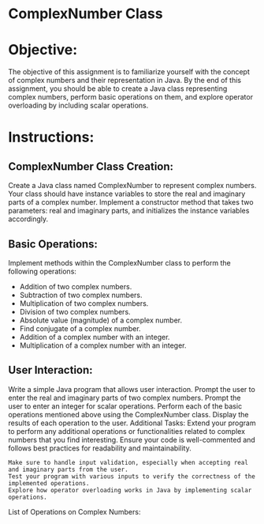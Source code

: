 # ComplexNumber Class

# Objective:
The objective of this assignment is to familiarize yourself with the concept of complex numbers and their representation in Java. By the end of this assignment, you should be able to create a Java class representing complex numbers, perform basic operations on them, and explore operator overloading by including scalar operations.

# Instructions:
## ComplexNumber Class Creation:
Create a Java class named ComplexNumber to represent complex numbers.
Your class should have instance variables to store the real and imaginary parts of a complex number.
Implement a constructor method that takes two parameters: real and imaginary parts, and initializes the instance variables accordingly.


## Basic Operations:
Implement methods within the ComplexNumber class to perform the following operations:
- Addition of two complex numbers.
- Subtraction of two complex numbers.
- Multiplication of two complex numbers.
- Division of two complex numbers.
- Absolute value (magnitude) of a complex number.
- Find conjugate of a complex number.
- Addition of a complex number with an integer.
- Multiplication of a complex number with an integer.


## User Interaction:
Write a simple Java program that allows user interaction.
Prompt the user to enter the real and imaginary parts of two complex numbers.
Prompt the user to enter an integer for scalar operations.
Perform each of the basic operations mentioned above using the ComplexNumber class.
Display the results of each operation to the user.
Additional Tasks:
Extend your program to perform any additional operations or functionalities related to complex numbers that you find interesting.
Ensure your code is well-commented and follows best practices for readability and maintainability.

``` Note:
Make sure to handle input validation, especially when accepting real and imaginary parts from the user.
Test your program with various inputs to verify the correctness of the implemented operations.
Explore how operator overloading works in Java by implementing scalar operations.
```

List of Operations on Complex Numbers:
